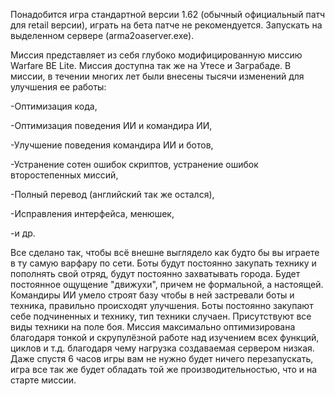 Понадобится игра стандартной версии 1.62 (обычный официальный патч для retail версии), играть на бета патче не рекомендуется. Запускать на выделенном сервере (arma2oaserver.exe).

Миссия представляет из себя глубоко модифицированную миссию Warfare BE Lite. Миссия доступна так же на Утесе и Заграбаде. В миссии, в течении многих лет были внесены тысячи изменений для улучшения ее работы:

-Оптимизация кода,

-Оптимизация поведения ИИ и командира ИИ,

-Улучшение поведения командира ИИ и ботов,

-Устранение сотен ошибок скриптов, устранение ошибок второстепенных миссий,

-Полный перевод (английский так же остался),

-Исправления интерфейса, менюшек,

-и др.

Все сделано так, чтобы всё внешне выглядело как будто бы вы играете в ту самую варфару по сети. Боты будут постоянно закупать технику и пополнять свой отряд, будут постоянно захватывать города. Будет постоянное ощущение "движухи", причем не формальной, а настоящей. Командиры ИИ умело строят базу чтобы в ней застревали боты и техника, правильно происходят улучшения. Боты постоянно закупают себе подчиненных и технику, тип техники случаен. Присутствуют все виды техники на поле боя. Миссия максимально оптимизирована благодаря тонкой и скрупулёзной работе над изучением всех функций, циклов и т.д. благодаря чему нагрузка создаваемая сервером низкая. Даже спустя 6 часов игры вам не нужно будет ничего перезапускать, игра все так же будет обладать той же производительностью, что и на старте миссии.
